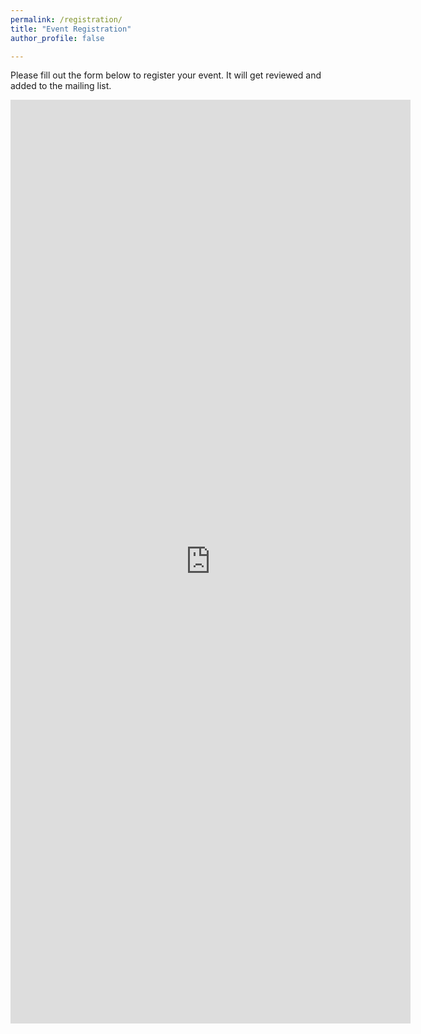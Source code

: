 ```yaml
---
permalink: /registration/
title: "Event Registration"
author_profile: false

---
```

Please fill out the form below to register your event. It will get reviewed and added to the mailing list.  
<iframe src="https://docs.google.com/forms/d/e/1FAIpQLSd9ldYvmtUA7FbkvYpc16nKsjVslvtIQc1g0P0p4_VEgycWSA/viewform?embedded=true" width="640" height="1478" frameborder="0" marginheight="0" marginwidth="0">Loading…</iframe>